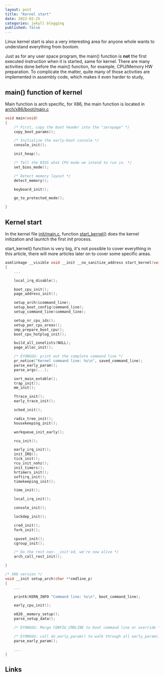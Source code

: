 ```yaml
---
layout: post
title: "Kernel start"
date: 2022-02-25
categories: jekyll blogging
published: false
---
```


Linux kernel start is also a very interesting area for anyone whole wants to understand everything from bootom.

Just as for any user space program, the main() function is **not** the first executed instruction when it is started, same for kernel. There are many activities done before the main() function, for example, CPU/Memory HW preparation. To complicate the matter, quite many of those activities are implemented in assembly code, which makes it even harder to study,

## main() function of kernel

Main function is arch specific, for X86, the main function is located in [arch/x86/boot/main.c](https://github.com/torvalds/linux/blob/master/arch/x86/boot/main.c#L134)

```c
void main(void)
{
    /* First, copy the boot header into the "zeropage" */
    copy_boot_params();

    /* Initialize the early-boot console */
    console_init();

    init_heap();

    /* Tell the BIOS what CPU mode we intend to run in. */
    set_bios_mode();

    /* Detect memory layout */
    detect_memory();

    keyboard_init();

    go_to_protected_mode();

}
```

## Kernel start

In the kernel file [init/main.c](https://github.com/torvalds/linux/blob/master/init/main.c), function [start_kernel()](https://github.com/torvalds/linux/blob/master/init/main.c#L927) does the kernel initization and launtch the first *init* process.

start_kernel() function is very big, it's not possible to cover everything in this article, there will more articles later on to cover some specific areas.

```c
asmlinkage __visible void __init __no_sanitize_address start_kernel(void)
{
    ...

    local_irq_disable();

    boot_cpu_init();
    page_address_init();

    setup_arch(&command_line);
    setup_boot_config(command_line);
    setup_command_line(command_line);

    setup_nr_cpu_ids();
    setup_per_cpu_areas();
    smp_prepare_boot_cpu();
    boot_cpu_hotplug_init();

    build_all_zonelists(NULL);
    page_alloc_init();

    /* EYONGGU: print out the complete command line */
    pr_notice("Kernel command line: %s\n", saved_command_line);
    parse_early_param();
    parse_args(...);

    sort_main_extable();
    trap_init();
    mm_init();

    ftrace_init();
    early_trace_init();

    sched_init();

    radix_tree_init();
    housekeeping_init();

    workqueue_init_early();

    rcu_init();

    early_irq_init();
    init_IRQ();
    tick_init();
    rcu_init_nohz();
    init_timers();
    hrtimers_init();
    softirq_init();
    timekeeping_init();

    time_init();

    local_irq_init();

    console_init();

    lockdep_init();

    cred_init();
    fork_init();

    cpuset_init();
    cgroup_init();

    /* Do the rest non-__init'ed, we're now alive */
    arch_call_rest_init();

}

/* X86 version */
void __init setup_arch(char **cmdline_p)
{
    ...

    printk(KERN_INFO "Command line: %s\n", boot_command_line);

    early_cpu_init();

    e820__memory_setup();
    parse_setup_data();

    /* EYONGGU: Merge CONFIG_CMDLINE to boot command line or override */

    /* EYONGGU: call do_early_param() to walk through all early_param() */
    parse_early_param();

    ...
}
```

## Links



